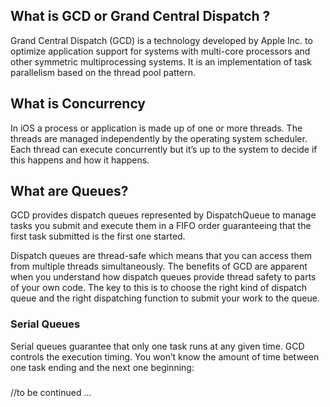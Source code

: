 
## What is GCD or Grand Central Dispatch ?

Grand Central Dispatch (GCD) is a technology developed by Apple Inc. to optimize application support for systems with multi-core processors and other symmetric multiprocessing systems. It is an implementation of task parallelism based on the thread pool pattern. 


## What is Concurrency

In iOS a process or application is made up of one or more threads. The threads are managed independently by the operating system scheduler. Each thread can execute concurrently but it’s up to the system to decide if this happens and how it happens.


## What are Queues?

GCD provides dispatch queues represented by DispatchQueue to manage tasks you submit and execute them in a FIFO order guaranteeing that the first task submitted is the first one started.

Dispatch queues are thread-safe which means that you can access them from multiple threads simultaneously. The benefits of GCD are apparent when you understand how dispatch queues provide thread safety to parts of your own code. The key to this is to choose the right kind of dispatch queue and the right dispatching function to submit your work to the queue.

### Serial Queues

Serial queues guarantee that only one task runs at any given time. GCD controls the execution timing. You won’t know the amount of time between one task ending and the next one beginning:

###

//to be continued ...

